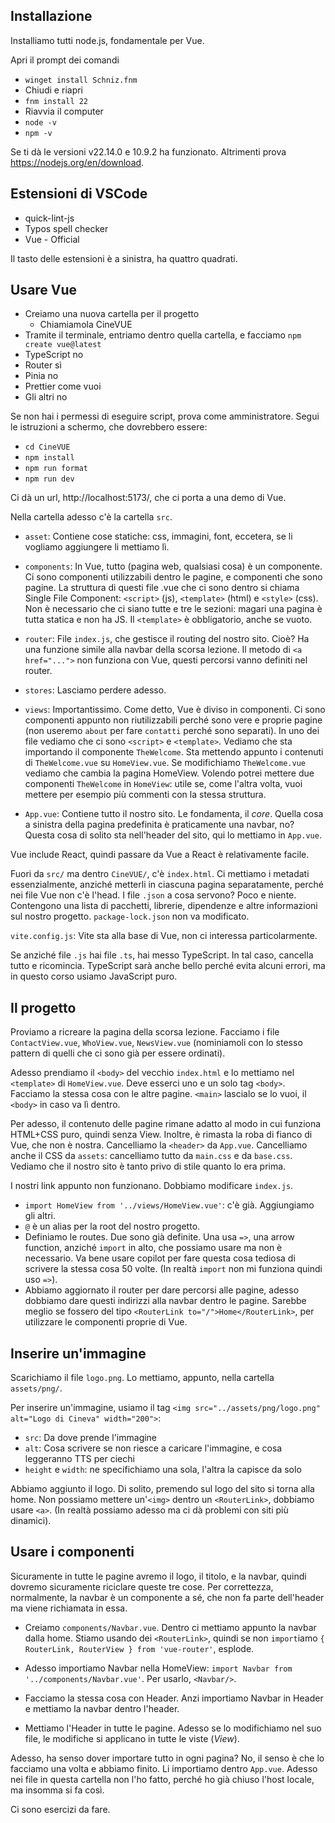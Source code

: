 ## Installazione

Installiamo tutti node.js, fondamentale per Vue.

Apri il prompt dei comandi
* `winget install Schniz.fnm`
* Chiudi e riapri
* `fnm install 22`
* Riavvia il computer
* `node -v`
* `npm -v`

Se ti dà le versioni v22.14.0 e 10.9.2 ha funzionato. Altrimenti prova https://nodejs.org/en/download.

## Estensioni di VSCode

* quick-lint-js
* Typos spell checker
* Vue - Official

Il tasto delle estensioni è a sinistra, ha quattro quadrati.

## Usare Vue

* Creiamo una nuova cartella per il progetto
    * Chiamiamola CineVUE
* Tramite il terminale, entriamo dentro quella cartella, e facciamo `npm create vue@latest`
* TypeScript no
* Router sì
* Pinia no
* Prettier come vuoi
* Gli altri no

Se non hai i permessi di eseguire script, prova come amministratore. Segui le istruzioni a schermo, che dovrebbero essere:

* `cd CineVUE`
* `npm install`
* `npm run format`
* `npm run dev`

Ci dà un url, http://localhost:5173/, che ci porta a una demo di Vue.

Nella cartella adesso c'è la cartella `src`.

* `asset`: Contiene cose statiche: css, immagini, font, eccetera, se li vogliamo aggiungere li mettiamo lì.

* `components`: In Vue, tutto (pagina web, qualsiasi cosa) è un componente. Ci sono componenti utilizzabili dentro le pagine, e componenti che sono pagine. La struttura di questi file .vue che ci sono dentro si chiama Single File Component: `<script>` (js), `<template>` (html) e `<style>` (css). Non è necessario che ci siano tutte e tre le sezioni: magari una pagina è tutta statica e non ha JS. Il `<template>` è obbligatorio, anche se vuoto.

* `router`: File `index.js`, che gestisce il routing del nostro sito. Cioè? Ha una funzione simile alla navbar della scorsa lezione. Il metodo di `<a href="...">` non funziona con Vue, questi percorsi vanno definiti nel router.

* `stores`: Lasciamo perdere adesso.

* `views`: Importantissimo. Come detto, Vue è diviso in componenti. Ci sono componenti appunto non riutilizzabili perché sono vere e proprie pagine (non useremo `about` per fare `contatti` perché sono separati). In uno dei file vediamo che ci sono `<script>` e `<template>`. Vediamo che sta importando il componente `TheWelcome`. Sta mettendo appunto i contenuti di `TheWelcome.vue` su `HomeView.vue`. Se modifichiamo `TheWelcome.vue` vediamo che cambia la pagina HomeView. Volendo potrei mettere due componenti `TheWelcome` in `HomeView`: utile se, come l'altra volta, vuoi mettere per esempio più commenti con la stessa struttura.

* `App.vue`: Contiene tutto il nostro sito. Le fondamenta, il *core*. Quella cosa a sinistra della pagina predefinita è praticamente una navbar, no? Questa cosa di solito sta nell'header del sito, qui lo mettiamo in `App.vue`.

Vue include React, quindi passare da Vue a React è relativamente facile.

Fuori da `src/` ma dentro `CineVUE/`, c'è `index.html`. Ci mettiamo i metadati essenzialmente, anziché metterli in ciascuna pagina separatamente, perché nei file Vue non c'è l'head.
I file `.json` a cosa servono? Poco e niente. Contengono una lista di pacchetti, librerie, dipendenze e altre informazioni sul nostro progetto. `package-lock.json` non va modificato.

`vite.config.js`: Vite sta alla base di Vue, non ci interessa particolarmente.

Se anziché file `.js` hai file `.ts`, hai messo TypeScript. In tal caso, cancella tutto e ricomincia. TypeScript sarà anche bello perché evita alcuni errori, ma in questo corso usiamo JavaScript puro.

## Il progetto

Proviamo a ricreare la pagina della scorsa lezione. Facciamo i file `ContactView.vue`, `WhoView.vue`, `NewsView.vue` (nominiamoli con lo stesso pattern di quelli che ci sono già per essere ordinati).

Adesso prendiamo il `<body>` del vecchio `index.html` e lo mettiamo nel `<template>` di `HomeView.vue`. Deve esserci uno e un solo tag `<body>`. Facciamo la stessa cosa con le altre pagine. `<main>` lascialo se lo vuoi, il `<body>` in caso va lì dentro.

Per adesso, il contenuto delle pagine rimane adatto al modo in cui funziona HTML+CSS puro, quindi senza View. Inoltre, è rimasta la roba di fianco di Vue, che non è nostra. Cancelliamo la `<header>` da `App.vue`. Cancelliamo anche il CSS da `assets`: cancelliamo tutto da `main.css` e da `base.css`. Vediamo che il nostro sito è tanto privo di stile quanto lo era prima.

I nostri link appunto non funzionano. Dobbiamo modificare `index.js`.
* `import HomeView from '../views/HomeView.vue'`: c'è già. Aggiungiamo gli altri.
* `@` è un alias per la root del nostro progetto.
* Definiamo le routes. Due sono già definite. Una usa `=>`, una arrow function, anziché `import` in alto, che possiamo usare ma non è necessario. Va bene usare copilot per fare questa cosa tediosa di scrivere la stessa cosa 50 volte. (In realtà `import` non mi funziona quindi uso `=>`).
* Abbiamo aggiornato il router per dare percorsi alle pagine, adesso dobbiamo dare questi indirizzi alla navbar dentro le pagine. Sarebbe meglio se fossero del tipo `<RouterLink to="/">Home</RouterLink>`, per utilizzare le componenti proprie di Vue.

## Inserire un'immagine

Scarichiamo il file `logo.png`. Lo mettiamo, appunto, nella cartella `assets/png/`.

Per inserire un'immagine, usiamo il tag `<img src="../assets/png/logo.png" alt="Logo di Cineva" width="200">`:
* `src`: Da dove prende l'immagine
* `alt`: Cosa scrivere se non riesce a caricare l'immagine, e cosa leggeranno TTS per ciechi
* `height` e `width`: ne specifichiamo una sola, l'altra la capisce da solo

Abbiamo aggiunto il logo. Di solito, premendo sul logo del sito si torna alla home. Non possiamo mettere un'`<img>` dentro un `<RouterLink>`, dobbiamo usare `<a>`. (In realtà possiamo adesso ma ci dà problemi con siti più dinamici).

## Usare i componenti

Sicuramente in tutte le pagine avremo il logo, il titolo, e la navbar, quindi dovremo sicuramente riciclare queste tre cose. Per correttezza, normalmente, la navbar è un componente a sé, che non fa parte dell'header ma viene richiamata in essa.

* Creiamo `components/Navbar.vue`. Dentro ci mettiamo appunto la navbar dalla home. Stiamo usando dei `<RouterLink>`, quindi se non `import`iamo `{ RouterLink, RouterView } from 'vue-router'`, esplode.

* Adesso importiamo Navbar nella HomeView: `import Navbar from '../components/Navbar.vue'`. Per usarlo, `<Navbar/>`.

* Facciamo la stessa cosa con Header. Anzi importiamo Navbar in Header e mettiamo la navbar dentro l'header.

* Mettiamo l'Header in tutte le pagine. Adesso se lo modifichiamo nel suo file, le modifiche si applicano in tutte le viste (*View*).

Adesso, ha senso dover importare tutto in ogni pagina? No, il senso è che lo facciamo una volta e abbiamo finito. Li importiamo dentro `App.vue`. Adesso nei file in questa cartella non l'ho fatto, perché ho già chiuso l'host locale, ma insomma si fa così.

Ci sono esercizi da fare.